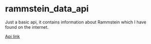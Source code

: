 # rammstein_data_api
Just a basic api, it contains information about Rammstein which I have found on the internet.  

[Api link](https://rammstein-data-api.herokuapp.com/)
